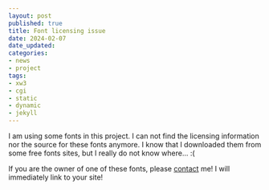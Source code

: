 ```yaml
---
layout: post
published: true
title: Font licensing issue
date: 2024-02-07
date_updated:
categories:
- news
- project
tags:
- xw3
- cgi
- static
- dynamic
- jekyll
---
```


I am using some fonts in this project. I can not find the licensing information nor the source for these fonts anymore. I know that I downloaded them from some free fonts sites, but I really do not know where... :(

If you are the owner of one of these fonts, please [contact](/contact/) me! I will immediately link to your site!

